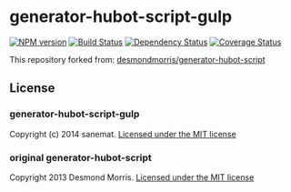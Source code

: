 # generator-hubot-script-gulp
[![NPM version][npm-image]][npm-url] [![Build Status][travis-image]][travis-url] [![Dependency Status][daviddm-url]][daviddm-image] [![Coverage Status][coveralls-image]][coveralls-url]

This repository forked from: [desmondmorris/generator-hubot-script](https://github.com/desmondmorris/generator-hubot-script)

## License
### generator-hubot-script-gulp
Copyright (c) 2014 sanemat. [Licensed under the MIT license](./LICENSE)

### original generator-hubot-script
Copyright 2013 Desmond Morris. [Licensed under the MIT license](./generator-hubot-script/LICENSE)

[npm-url]: https://npmjs.org/package/generator-hubot-script-gulp
[npm-image]: https://badge.fury.io/js/generator-hubot-script-gulp.svg
[travis-url]: https://travis-ci.org/sanemat/generator-hubot-script-gulp
[travis-image]: https://travis-ci.org/sanemat/generator-hubot-script-gulp.svg?branch=master
[daviddm-url]: https://david-dm.org/sanemat/generator-hubot-script-gulp.svg?theme=shields.io
[daviddm-image]: https://david-dm.org/sanemat/generator-hubot-script-gulp
[coveralls-url]: https://coveralls.io/r/sanemat/generator-hubot-script-gulp
[coveralls-image]: https://coveralls.io/repos/sanemat/generator-hubot-script-gulp/badge.png
